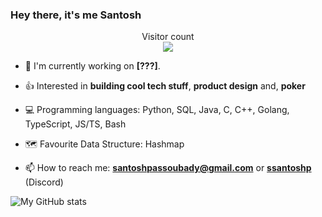 ### Hey there, it's me Santosh

<p align="center"> 
  Visitor count<br>
  <img src="https://profile-counter.glitch.me/ssantoshp/count.svg" />
</p>


- 🍉 I'm currently working on **[???]**.

- 👍 Interested in **building cool tech stuff**, **product design** and, **poker**

- 💻 Programming languages: Python, SQL, Java, C, C++, Golang, TypeScript, JS/TS, Bash

- 🗺️ Favourite Data Structure: Hashmap

- 📫 How to reach me: **santoshpassoubady@gmail.com** or **[ssantoshp](https://discord.com/users/759478394865057874)** (Discord)
  
![My GitHub stats](https://github-readme-stats.vercel.app/api?username=ssantoshp&count_private=true)



